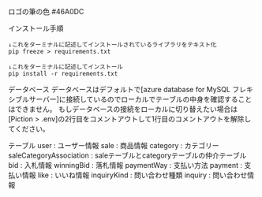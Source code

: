 ロゴの筆の色
#46A0DC

インストール手順

	↓これをターミナルに記述してインストールされているライブラリをテキスト化
	pip freeze > requirements.txt

	↓これをターミナルに記述してインストール
	pip install -r requirements.txt


データベース
	データベースはデフォルトで[azure database for MySQL フレキシブルサーバー]に接続しているのでローカルでテーブルの中身を確認することはできません。
	もしデータベースの接続をローカルに切り替えたい場合は[Piction > .env]の2行目をコメントアウトして1行目のコメントアウトを解除してください。

テーブル
	user 					: ユーザー情報
	sale 					: 商品情報
	category 				: カテゴリー
	saleCategoryAssociation : saleテーブルとcategoryテーブルの仲介テーブル
	bid 					: 入札情報
	winningBid 				: 落札情報
	paymentWay 				: 支払い方法
	payment 				: 支払い情報
	like 					: いいね情報
	inquiryKind 			: 問い合わせ種類
	inquiry 				: 問い合わせ情報


	
